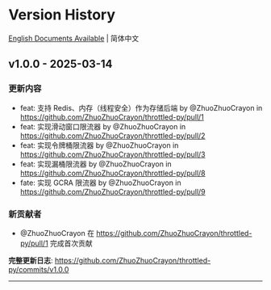 # Version History

[English Documents Available](CHANGELOG_EN.md) | 简体中文

## v1.0.0 - 2025-03-14
### 更新内容
* feat: 支持 Redis、内存（线程安全）作为存储后端 by @ZhuoZhuoCrayon in https://github.com/ZhuoZhuoCrayon/throttled-py/pull/1
* feat: 实现滑动窗口限流器 by @ZhuoZhuoCrayon in https://github.com/ZhuoZhuoCrayon/throttled-py/pull/2
* feat: 实现令牌桶限流器 by @ZhuoZhuoCrayon in https://github.com/ZhuoZhuoCrayon/throttled-py/pull/3
* feat: 实现漏桶限流器 by @ZhuoZhuoCrayon in https://github.com/ZhuoZhuoCrayon/throttled-py/pull/8
* fate: 实现 GCRA 限流器 by @ZhuoZhuoCrayon in https://github.com/ZhuoZhuoCrayon/throttled-py/pull/9

### 新贡献者
* @ZhuoZhuoCrayon 在 https://github.com/ZhuoZhuoCrayon/throttled-py/pull/1 完成首次贡献

**完整更新日志**: https://github.com/ZhuoZhuoCrayon/throttled-py/commits/v1.0.0

---
